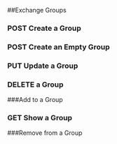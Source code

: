 ##Exchange Groups

### POST Create a Group

### POST Create an Empty Group

### PUT Update a Group

### DELETE a Group

###Add to a Group

### GET Show a Group

###Remove from a Group